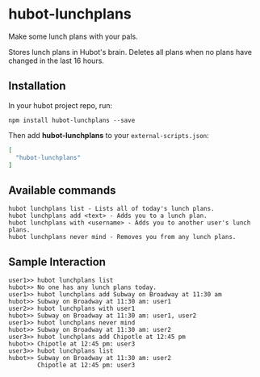 # hubot-lunchplans

Make some lunch plans with your pals.

Stores lunch plans in Hubot's brain. Deletes all plans when no plans have
changed in the last 16 hours.

## Installation

In your hubot project repo, run:

`npm install hubot-lunchplans --save`

Then add **hubot-lunchplans** to your `external-scripts.json`:

```json
[
  "hubot-lunchplans"
]
```

## Available commands

```
hubot lunchplans list - Lists all of today's lunch plans.
hubot lunchplans add <text> - Adds you to a lunch plan.
hubot lunchplans with <username> - Adds you to another user's lunch plans.
hubot lunchplans never mind - Removes you from any lunch plans.
```

## Sample Interaction

```
user1>> hubot lunchplans list
hubot>> No one has any lunch plans today.
user1>> hubot lunchplans add Subway on Broadway at 11:30 am
hubot>> Subway on Broadway at 11:30 am: user1
user2>> hubot lunchplans with user1
hubot>> Subway on Broadway at 11:30 am: user1, user2
user1>> hubot lunchplans never mind
hubot>> Subway on Broadway at 11:30 am: user2
user3>> hubot lunchplans add Chipotle at 12:45 pm
hubot>> Chipotle at 12:45 pm: user3
user3>> hubot lunchplans list
hubot>> Subway on Broadway at 11:30 am: user2
        Chipotle at 12:45 pm: user3
```
